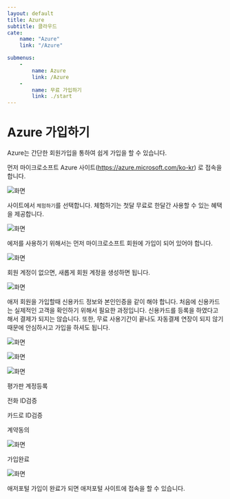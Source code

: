 ```yaml
---
layout: default
title: Azure
subtitle: 클라우드
cate:
    name: "Azure"
    link: "/Azure"

submenus:
    -
        name: Azure
        link: /Azure
    -
        name: 무료 가입하기
        link: ./start
---
```

# Azure 가입하기

Azure는 간단한 회원가입을 통하여 쉽게 가입을 할 수 있습니다.

먼저 마이크로소프트 Azure 사이트(https://azure.microsoft.com/ko-kr) 로 접속을 합니다. 

![화면](./img/azure_01.png)

사이트에서 `체험하기`를 선택합니다. 체험하기는 첫달 무료로 한달간 사용할 수 있는 혜택을 제공합니다.

![화면](./img/azure_02.png)

에저를 사용하기 위해서는 먼저 마이크로소프트 회원에 가입이 되어 있어야 합니다.

![화면](./img/azure_03.png)

회원 계정이 없으면, 새롭게 회원 계정을 생성하면 됩니다.

![화면](./img/azure_04.png)

애저 회원을 가입할때 신용카드 정보와 본인인증을 같이 해야 합니다. 처음에 신용카드는 실제적인 고객을 확인하기 위해서 필요한 과정입니다.
신용카드를 등록을 하였다고 해서 결제가 되지는 않습니다. 또한, 무료 사용기간이 끝나도 자동결제 연장이 되지 않기 때문에 안심하시고 가입을 하셔도 됩니다.

![화면](./img/azure_05.png)


![화면](./img/azure_06.png)


![화면](./img/azure_07.png)

평가판 계정등록

전화 ID검증
 
카드로 ID검증

계약동의

![화면](./img/azure_08.png)

가입완료

![화면](./img/azure_09.png)

애저포털
가입이 완료가 되면 애저포털 사이트에 접속을 할 수 있습니다.

 


 




